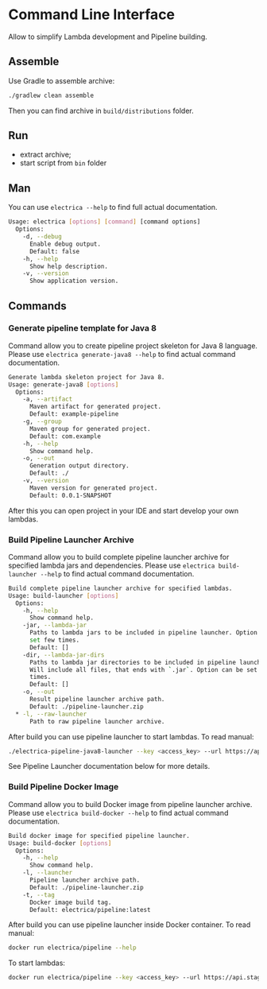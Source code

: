 # Command Line Interface
Allow to simplify Lambda development and Pipeline building.

## Assemble
Use Gradle to assemble archive:
```bash
./gradlew clean assemble
```
Then you can find archive in `build/distributions` folder.

## Run
- extract archive;
- start script from `bin` folder

## Man
You can use `electrica --help` to find full actual documentation.
```bash
Usage: electrica [options] [command] [command options]
  Options:
    -d, --debug
      Enable debug output.
      Default: false
    -h, --help
      Show help description.
    -v, --version
      Show application version.
```

## Commands 

### Generate pipeline template for Java 8
Command allow you to create pipeline project skeleton for Java 8 language.
Please use `electrica generate-java8 --help` to find actual command documentation.

```bash
Generate lambda skeleton project for Java 8.
Usage: generate-java8 [options]
  Options:
    -a, --artifact
      Maven artifact for generated project.
      Default: example-pipeline
    -g, --group
      Maven group for generated project.
      Default: com.example
    -h, --help
      Show command help.
    -o, --out
      Generation output directory.
      Default: ./
    -v, --version
      Maven version for generated project.
      Default: 0.0.1-SNAPSHOT
```
After this you can open project in your IDE and start develop your own lambdas.

### Build Pipeline Launcher Archive
Command allow you to build complete pipeline launcher archive for specified lambda jars and dependencies.
Please use `electrica build-launcher --help` to find actual command documentation.

```bash
Build complete pipeline launcher archive for specified lambdas.
Usage: build-launcher [options]
  Options:
    -h, --help
      Show command help.
    -jar, --lambda-jar
      Paths to lambda jars to be included in pipeline launcher. Option can be 
      set few times.
      Default: []
    -dir, --lambda-jar-dirs
      Paths to lambda jar directories to be included in pipeline launcher. 
      Will include all files, that ends with `.jar`. Option can be set few 
      times. 
      Default: []
    -o, --out
      Result pipeline launcher archive path.
      Default: ./pipeline-launcher.zip
  * -l, --raw-launcher
      Path to raw pipeline launcher archive.
```
After build you can use pipeline launcher to start lambdas.
To read manual:
```bash
./electrica-pipeline-java8-launcher --key <access_key> --url https://api.stage.electrica.io --start BrassringToHackerrank --start HackerrankToBrassring
```
See Pipeline Launcher documentation below for more details.

### Build Pipeline Docker Image
Command allow you to build Docker image from pipeline launcher archive.
Please use `electrica build-docker --help` to find actual command documentation.

```bash
Build docker image for specified pipeline launcher.
Usage: build-docker [options]
  Options:
    -h, --help
      Show command help.
    -l, --launcher
      Pipeline launcher archive path.
      Default: ./pipeline-launcher.zip
    -t, --tag
      Docker image build tag.
      Default: electrica/pipeline:latest
```
After build you can use pipeline launcher inside Docker container.
To read manual:
```bash
docker run electrica/pipeline --help
```
To start lambdas:
```bash
docker run electrica/pipeline --key <access_key> --url https://api.stage.electrica.io --start BrassringToHackerrank --start HackerrankToBrassring 
```
